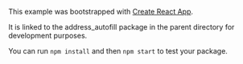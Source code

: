 This example was bootstrapped with [Create React App](https://github.com/facebook/create-react-app).

It is linked to the address_autofill package in the parent directory for development purposes.

You can run `npm install` and then `npm start` to test your package.
